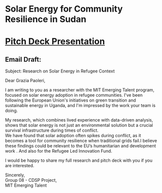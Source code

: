 
<!-- markdownlint-disable MD013 MD037 MD001 MD023 MD022 MD049 MD031 MD007 MD033 MD004 MD009 MD013 MD045 MD041 MD032 MD039 MD019 MD012 MD013 MD037-->
# **Solar Energy for Community Resilience in Sudan**

# [Pitch Deck Presentation](https://solarenergyforcommunityresilienceinsudan.my.canva.site/)

## Email Draft:  
Subject: Research on Solar Energy in Refugee Context

Dear Grazia Paoleri,

I am writing to you as a researcher with the MIT Emerging Talent program, focused on solar energy adoption in refugee communities. I've been following the European Union's initiatives on green transition and sustainable energy in Uganda, and I'm impressed by the work your team is doing.  

My research, which combines lived experience with data-driven analysis, shows that solar energy is not just an environmental solution but a crucial survival infrastructure during times of conflict.  
We have found that solar adoption often spikes during conflict, as it becomes a tool for community resilience when traditional grids fail.I believe these findings could be relevant to the EU’s humanitarian and development work . And also for the Refugee Led Innovation Fund.

I would be happy to share my full research and pitch deck with you if you are interested.

Sincerely,  
Group 08 - CDSP Project,  
MIT Emerging Talent
